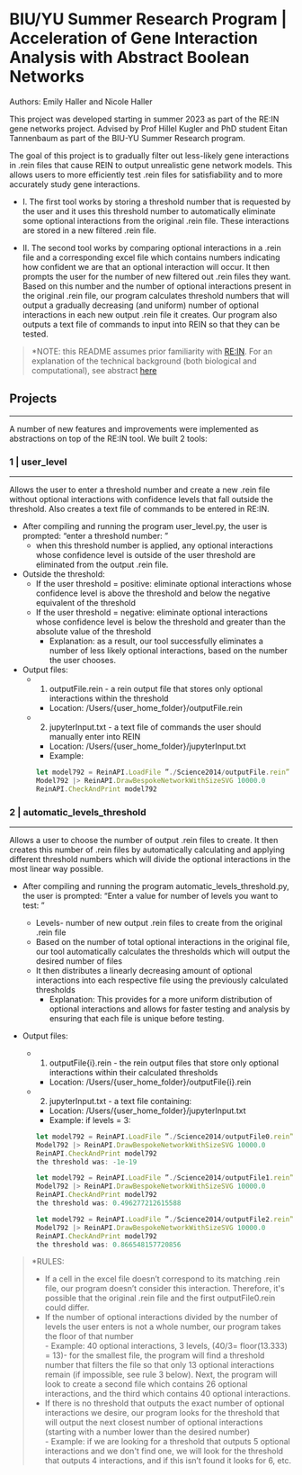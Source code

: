 # BIU/YU Summer Research Program | Acceleration of Gene Interaction Analysis with Abstract Boolean Networks


Authors: Emily Haller and Nicole Haller


This project was developed starting in summer 2023 as part of the RE:IN gene networks project.
Advised by Prof Hillel Kugler and PhD student Eitan Tannenbaum as part of the BIU-YU Summer Research program.


The goal of this project is to gradually filter out less-likely gene interactions in .rein files that cause REIN to output unrealistic gene network models. This allows users to more efficiently test .rein files for satisfiability and to more accurately study gene interactions.


- I. The first tool works by storing a threshold number that is requested by the user and it uses this threshold number to automatically eliminate some optional interactions from the  original .rein file. These interactions are stored in a new filtered .rein file.


- II. The second tool works by comparing optional interactions in a .rein file and a corresponding excel file which contains numbers indicating how confident we are that an optional interaction will occur. It then prompts the user for the number of new filtered out .rein files they want. Based on this number and the number of optional interactions present in the original .rein file, our program calculates threshold numbers that will output a gradually decreasing (and uniform) number of optional interactions in each new output .rein file it creates. Our program also outputs a text file of commands to input into REIN so that they can be tested.




>*NOTE: this README assumes prior familiarity with [RE:IN](https://www.nature.com/articles/npjsba201610). For an explanation of the technical background (both biological and computational), see abstract [here](https://docs.google.com/document/d/1wbwPwVejVthu6vLt7EooxjrM7Xpp4t5EssfZuHJc_mI/edit?usp=sharing)


## Projects
----------
A number of new features and improvements were implemented as abstractions on top of the RE:IN tool. We built 2 tools: 


### 1 | user_level 
----------
Allows the user to enter a threshold number and create a new .rein file  without optional interactions with confidence levels that fall outside the threshold. Also creates a text file of commands to be entered in RE:IN.
- After compiling and running the program user_level.py, the user is prompted: “enter a threshold number: ”
    - when this threshold number is applied, any optional interactions whose confidence level is outside of the user threshold are eliminated from the output .rein file. 
- Outside the threshold:
    - If the user threshold = positive: eliminate optional interactions whose confidence level is above the threshold and below the negative equivalent of the threshold
    - If the user threshold = negative: eliminate optional interactions whose confidence level is below the threshold and greater than the absolute value of the threshold
        - Explanation: as a result, our tool successfully eliminates a number of less likely optional interactions, based on the number the user chooses.
- Output files:
    - 1. outputFile.rein - a rein output file that stores only optional interactions within the threshold
        - Location: /Users/{user_home_folder}/outputFile.rein
    - 2. jupyterInput.txt - a text file of commands the user should manually enter into REIN
        - Location: /Users/{user_home_folder}/jupyterInput.txt
        - Example: 
        ```javascript
        let model792 = ReinAPI.LoadFile ”./Science2014/outputFile.rein”
        Model792 |> ReinAPI.DrawBespokeNetworkWithSizeSVG 10000.0
        ReinAPI.CheckAndPrint model792
        ```


### 2 | automatic_levels_threshold
----------
Allows a user to choose the number of output .rein files to create. It then creates this number of .rein files by automatically calculating and applying different threshold numbers which will divide the optional interactions in the most linear way possible.


- After compiling and running the program automatic_levels_threshold.py, the user is prompted: “Enter a value for number of levels you want to test: ”
    - Levels- number of new output .rein files to create from the original .rein file
    - Based on the number of total optional interactions in the original file, our tool automatically calculates the thresholds which will output the desired number of files
    - It then distributes a linearly decreasing amount of optional interactions into each respective file using the previously calculated thresholds 
        - Explanation:  This provides for a more uniform distribution of optional interactions and allows for faster testing and analysis by ensuring that each file is unique before testing.
 
- Output files:
    - 1. outputFile{i}.rein - the rein output files that store only optional interactions within their calculated thresholds
        - Location: /Users/{user_home_folder}/outputFile{i}.rein
    - 2. jupyterInput.txt - a text file containing:
        - Location: /Users/{user_home_folder}/jupyterInput.txt
        - Example: if levels = 3: 
        ```javascript
        let model792 = ReinAPI.LoadFile ”./Science2014/outputFile0.rein”
        Model792 |> ReinAPI.DrawBespokeNetworkWithSizeSVG 10000.0
        ReinAPI.CheckAndPrint model792
        the threshold was: -1e-19

        let model792 = ReinAPI.LoadFile ”./Science2014/outputFile1.rein”
        Model792 |> ReinAPI.DrawBespokeNetworkWithSizeSVG 10000.0
        ReinAPI.CheckAndPrint model792
        the threshold was: 0.496277212615588

        let model792 = ReinAPI.LoadFile ”./Science2014/outputFile2.rein”
        Model792 |> ReinAPI.DrawBespokeNetworkWithSizeSVG 10000.0
        ReinAPI.CheckAndPrint model792
        the threshold was: 0.866548157720856
        ```
>*RULES:
>- If a cell in the excel file doesn’t correspond to its matching .rein file, our program doesn’t consider this interaction. Therefore, it's possible that the original .rein file and the first outputFile0.rein could differ.
>- If the number of optional interactions divided by the number of levels the user enters is not a whole number, our program takes the floor of that number
    <br />- Example: 40 optional interactions, 3 levels, (40/3= floor(13.333) = 13)- for the smallest file, the program will find a threshold number that filters the file so that only 13 optional interactions remain (if impossible, see rule 3 below). Next, the program will look to create a second file which contains 26 optional interactions, and the third which contains 40 optional interactions.
>- If there is no threshold that outputs the exact number of optional interactions we desire, our program looks for the threshold that will output the next closest number of optional interactions (starting with a number lower than the desired number)
    <br />- Example: if we are looking for a threshold that outputs 5 optional interactions and we don't find one, we will look for the threshold that outputs 4 interactions, and if this isn’t found it looks for 6, etc.
